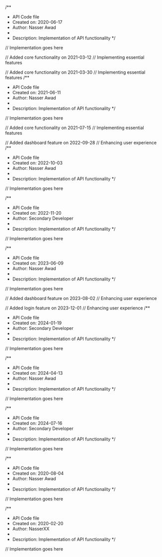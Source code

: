 /**
 * API Code file
 * Created on: 2020-06-17
 * Author: Nasser Awad
 *
 * Description: Implementation of API functionality
 */
 
// Implementation goes here


// Added core functionality on 2021-03-12
// Implementing essential features

// Added core functionality on 2021-03-30
// Implementing essential features
/**
 * API Code file
 * Created on: 2021-06-11
 * Author: Nasser Awad
 *
 * Description: Implementation of API functionality
 */
 
// Implementation goes here


// Added core functionality on 2021-07-15
// Implementing essential features

// Added dashboard feature on 2022-09-28
// Enhancing user experience
/**
 * API Code file
 * Created on: 2022-10-03
 * Author: Nasser Awad
 *
 * Description: Implementation of API functionality
 */
 
// Implementation goes here

/**
 * API Code file
 * Created on: 2022-11-20
 * Author: Secondary Developer
 *
 * Description: Implementation of API functionality
 */
 
// Implementation goes here

/**
 * API Code file
 * Created on: 2023-06-09
 * Author: Nasser Awad
 *
 * Description: Implementation of API functionality
 */
 
// Implementation goes here


// Added dashboard feature on 2023-08-02
// Enhancing user experience

// Added login feature on 2023-12-01
// Enhancing user experience
/**
 * API Code file
 * Created on: 2024-01-19
 * Author: Secondary Developer
 *
 * Description: Implementation of API functionality
 */
 
// Implementation goes here

/**
 * API Code file
 * Created on: 2024-04-13
 * Author: Nasser Awad
 *
 * Description: Implementation of API functionality
 */
 
// Implementation goes here

/**
 * API Code file
 * Created on: 2024-07-16
 * Author: Secondary Developer
 *
 * Description: Implementation of API functionality
 */
 
// Implementation goes here

/**
 * API Code file
 * Created on: 2020-08-04
 * Author: Nasser Awad
 *
 * Description: Implementation of API functionality
 */
 
// Implementation goes here

/**
 * API Code file
 * Created on: 2020-02-20
 * Author: NasserXX
 *
 * Description: Implementation of API functionality
 */
 
// Implementation goes here

